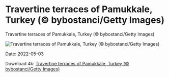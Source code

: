 # Travertine terraces of Pamukkale, Turkey (© bybostanci/Getty Images)

Travertine terraces of Pamukkale, Turkey (© bybostanci/Getty Images)

![Travertine terraces of Pamukkale, Turkey (© bybostanci/Getty Images)](https://bing.com/th?id=OHR.TravertineTurkey_EN-US2604407895_UHD.jpg&w=1024&h=576)

Date: 2022-05-03

Download 4k: [Travertine terraces of Pamukkale, Turkey (© bybostanci/Getty Images)](https://bing.com/th?id=OHR.TravertineTurkey_EN-US2604407895_UHD.jpg)

